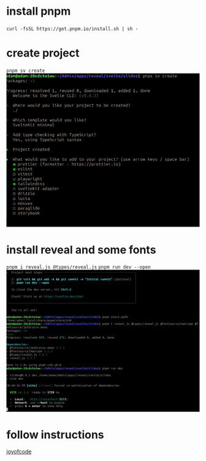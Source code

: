 # install pnpm
`curl -fsSL https://get.pnpm.io/install.sh | sh -`

# create project
`pnpm sv create`
![project](2025-05-03-22-34-38.png)

# install reveal and some fonts
`pnpm i reveal.js @types/reveal.js`
`pnpm run dev --open`
![reveal](2025-05-03-22-42-21.png)

# follow instructions
[joyofcode](https://joyofcode.xyz/beautiful-presentations-with-svelte)
